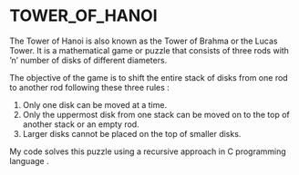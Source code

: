 # TOWER_OF_HANOI


The Tower of Hanoi is also known as the Tower of Brahma or the Lucas Tower. It is a mathematical game or puzzle that consists of three rods with ’n’ number of disks of different diameters.

The objective of the game is to shift the entire stack of disks from one rod to another rod following these three rules :

   1. Only one disk can be moved at a time.
   2. Only the uppermost disk from one stack can be moved on to the top of another stack or an empty rod.
   3. Larger disks cannot be placed on the top of smaller disks.
   
My code solves this puzzle using a recursive approach in C programming language .
